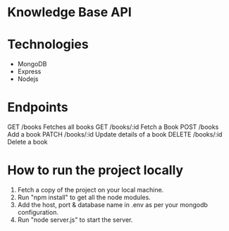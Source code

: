 # Knowledge Base API

# Technologies
- MongoDB
- Express
- Nodejs

# Endpoints
GET     /books          Fetches all books
GET     /books/:id      Fetch a Book
POST    /books          Add a book
PATCH   /books/:id      Update details of a book
DELETE  /books/:id      Delete a book 

# How to run the project locally
1. Fetch a copy of the project on your local machine.
2. Run "npm install" to get all the node modules.
3. Add the host, port & database name in .env as per your mongodb configuration.
4. Run "node server.js" to start the server.


